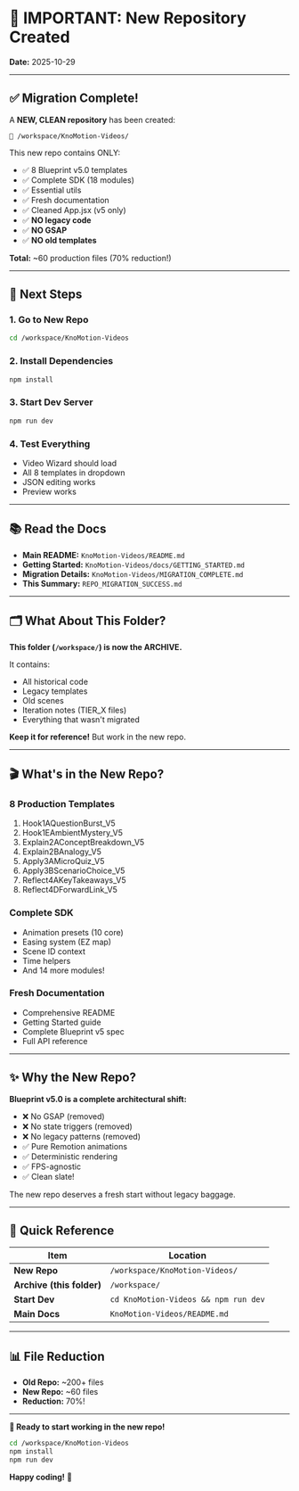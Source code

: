 # 🚨 IMPORTANT: New Repository Created

**Date:** 2025-10-29

---

## ✅ Migration Complete!

A **NEW, CLEAN repository** has been created:

```
📁 /workspace/KnoMotion-Videos/
```

This new repo contains ONLY:
- ✅ 8 Blueprint v5.0 templates
- ✅ Complete SDK (18 modules)
- ✅ Essential utils
- ✅ Fresh documentation
- ✅ Cleaned App.jsx (v5 only)
- ✅ **NO legacy code**
- ✅ **NO GSAP**
- ✅ **NO old templates**

**Total:** ~60 production files (70% reduction!)

---

## 🎯 Next Steps

### 1. Go to New Repo
```bash
cd /workspace/KnoMotion-Videos
```

### 2. Install Dependencies
```bash
npm install
```

### 3. Start Dev Server
```bash
npm run dev
```

### 4. Test Everything
- Video Wizard should load
- All 8 templates in dropdown
- JSON editing works
- Preview works

---

## 📚 Read the Docs

- **Main README:** `KnoMotion-Videos/README.md`
- **Getting Started:** `KnoMotion-Videos/docs/GETTING_STARTED.md`
- **Migration Details:** `KnoMotion-Videos/MIGRATION_COMPLETE.md`
- **This Summary:** `REPO_MIGRATION_SUCCESS.md`

---

## 🗂️ What About This Folder?

**This folder (`/workspace/`) is now the ARCHIVE.**

It contains:
- All historical code
- Legacy templates
- Old scenes
- Iteration notes (TIER_X files)
- Everything that wasn't migrated

**Keep it for reference!** But work in the new repo.

---

## 🎬 What's in the New Repo?

### 8 Production Templates
1. Hook1AQuestionBurst_V5
2. Hook1EAmbientMystery_V5
3. Explain2AConceptBreakdown_V5
4. Explain2BAnalogy_V5
5. Apply3AMicroQuiz_V5
6. Apply3BScenarioChoice_V5
7. Reflect4AKeyTakeaways_V5
8. Reflect4DForwardLink_V5

### Complete SDK
- Animation presets (10 core)
- Easing system (EZ map)
- Scene ID context
- Time helpers
- And 14 more modules!

### Fresh Documentation
- Comprehensive README
- Getting Started guide
- Complete Blueprint v5 spec
- Full API reference

---

## ✨ Why the New Repo?

**Blueprint v5.0 is a complete architectural shift:**
- ❌ No GSAP (removed)
- ❌ No state triggers (removed)
- ❌ No legacy patterns (removed)
- ✅ Pure Remotion animations
- ✅ Deterministic rendering
- ✅ FPS-agnostic
- ✅ Clean slate!

The new repo deserves a fresh start without legacy baggage.

---

## 🔗 Quick Reference

| Item | Location |
|------|----------|
| **New Repo** | `/workspace/KnoMotion-Videos/` |
| **Archive (this folder)** | `/workspace/` |
| **Start Dev** | `cd KnoMotion-Videos && npm run dev` |
| **Main Docs** | `KnoMotion-Videos/README.md` |

---

## 📊 File Reduction

- **Old Repo:** ~200+ files
- **New Repo:** ~60 files
- **Reduction:** 70%!

---

**🎉 Ready to start working in the new repo!**

```bash
cd /workspace/KnoMotion-Videos
npm install
npm run dev
```

**Happy coding!** 🚀
